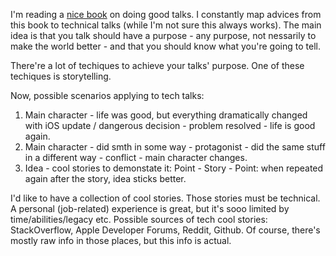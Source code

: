 I'm reading a [nice book](https://www.goodreads.com/book/show/41969500) on doing good talks. I constantly map advices from this book to technical talks (while I'm not sure this always works).
The main idea is that you talk should have a purpose - any purpose, not nessarily to make the world better - and that you should know what you're going to tell.

There're a lot of techiques to achieve your talks' purpose.
One of these techiques is storytelling.

Now, possible scenarios applying to tech talks:
1. Main character - life was good, but everything dramatically changed with iOS update / dangerous decision - problem resolved - life is good again.
2. Main character - did smth in some way - protagonist - did the same stuff in a different way - conflict - main character changes.
3. Idea - cool stories to demonstate it: Point - Story - Point: when repeated again after the story, idea sticks better.

I'd like to have a collection of cool stories. Those stories must be technical. A personal (job-related) experience is great, but it's sooo limited by time/abilities/legacy etc.
Possible sources of tech cool stories: StackOverflow, Apple Developer Forums, Reddit, Github.
Of course, there's mostly raw info in those places, but this info is actual.

